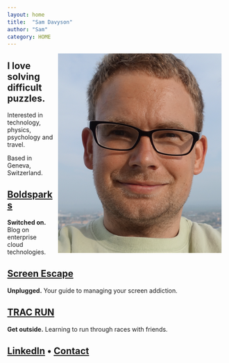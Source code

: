 ```yaml
---
layout: home
title:  "Sam Davyson"
author: "Sam"
category: HOME
---
```



<img src="sam-davyson.png" style="float:right;padding-left:10px;padding-right:10px" />


## I love solving difficult puzzles.

Interested in technology, physics, psychology and travel. 

Based in Geneva, Switzerland.

## [Boldsparks](https://boldsparks.com)
<b>Switched on.</b> Blog on enterprise cloud technologies.

## [Screen Escape](https://screenescape.com)
<b>Unplugged.</b> Your guide to managing your screen addiction.

## [TRAC RUN](https://tracrun.com)
<b>Get outside.</b> Learning to run through races with friends.

## [LinkedIn](https://www.linkedin.com/in/davyson/) &bull; [Contact](mailto:hi@davyson.com)
